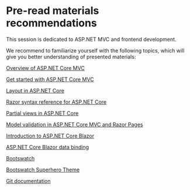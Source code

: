 # Pre-read materials recommendations​

This session is dedicated to ASP.NET MVC and frontend development.

We recommend to familiarize yourself with the following topics, which will give you better understanding of presented materials:

[Overview of ASP.NET Core MVC](https://docs.microsoft.com/en-us/aspnet/core/mvc/overview?view=aspnetcore-5.0)

[Get started with ASP.NET Core MVC](https://docs.microsoft.com/en-us/aspnet/core/tutorials/first-mvc-app/start-mvc?view=aspnetcore-5.0&tabs=visual-studio)

[Layout in ASP.NET Core](https://docs.microsoft.com/en-us/aspnet/core/mvc/views/layout?view=aspnetcore-5.0)

[Razor syntax reference for ASP.NET Core](https://docs.microsoft.com/en-us/aspnet/core/mvc/views/razor?view=aspnetcore-5.0)

[Partial views in ASP.NET Core](https://docs.microsoft.com/en-us/aspnet/core/mvc/views/partial?view=aspnetcore-5.0)

[Model validation in ASP.NET Core MVC and Razor Pages](https://docs.microsoft.com/en-us/aspnet/core/mvc/models/validation?view=aspnetcore-5.0)

[Introduction to ASP.NET Core Blazor](https://docs.microsoft.com/en-us/aspnet/core/blazor/?view=aspnetcore-5.0)

[ASP.NET Core Blazor data binding](https://docs.microsoft.com/en-us/aspnet/core/blazor/components/data-binding?view=aspnetcore-5.0)

[Bootswatch](https://bootswatch.com/)

[Bootswatch Superhero Theme](https://bootswatch.com/superhero/)

[Git documentation](https://git-scm.com/doc)